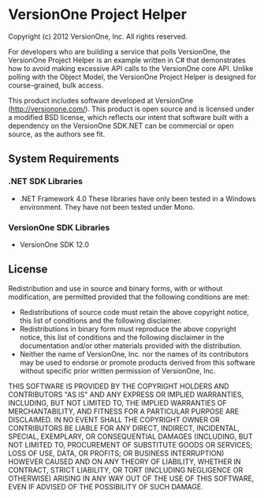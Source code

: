 # VersionOne Project Helper #
Copyright (c) 2012 VersionOne, Inc.
All rights reserved.

For developers who are building a service that polls VersionOne, the 
VersionOne Project Helper is an example written in C# that demonstrates 
how to avoid making excessive API calls to the VersionOne core API. 
Unlike polling with the Object Model, the VersionOne Project Helper is 
designed for course-grained, bulk access.

This product includes software developed at VersionOne 
(http://versionone.com/). This product is open source and is licensed 
under a modified BSD license, which reflects our intent that software 
built with a dependency on the VersionOne SDK.NET can be commercial or 
open source, as the authors see fit.

## System Requirements ##

### .NET SDK Libraries ###
* .NET Framework 4.0
These libraries have only been tested in a Windows environment. They 
have not been tested under Mono.

### VersionOne SDK Libraries ###
* VersionOne SDK 12.0

## License ##
Redistribution and use in source and binary forms, with or without 
modification, are permitted provided that the following conditions are 
met:

* Redistributions of source code must retain the above copyright 
  notice, this list of conditions and the following disclaimer.
* Redistributions in binary form must reproduce the above copyright 
  notice, this list of conditions and the following disclaimer in the 
  documentation and/or other materials provided with the distribution.
* Neither the name of VersionOne, Inc. nor the names of its 
  contributors may be used to endorse or promote products derived from 
  this software without specific prior written permission of 
  VersionOne, Inc.

THIS SOFTWARE IS PROVIDED BY THE COPYRIGHT HOLDERS AND 
CONTRIBUTORS "AS IS" AND ANY EXPRESS OR IMPLIED WARRANTIES, 
INCLUDING, BUT NOT LIMITED TO, THE IMPLIED WARRANTIES OF 
MERCHANTABILITY, AND FITNESS FOR A PARTICULAR PURPOSE ARE 
DISCLAIMED. IN NO EVENT SHALL THE COPYRIGHT OWNER OR CONTRIBUTORS
BE LIABLE FOR ANY DIRECT, INDIRECT, INCIDENTAL, SPECIAL, 
EXEMPLARY, OR CONSEQUENTIAL DAMAGES (INCLUDING, BUT NOT LIMITED 
TO, PROCUREMENT OF SUBSTITUTE GOODS OR SERVICES; LOSS OF USE, 
DATA, OR PROFITS; OR BUSINESS INTERRUPTION) HOWEVER CAUSED AND ON 
ANY THEORY OF LIABILITY, WHETHER IN CONTRACT, STRICT LIABILITY, OR 
TORT (INCLUDING NEGLIGENCE OR OTHERWISE) ARISING IN ANY WAY OUT OF 
THE USE OF THIS SOFTWARE, EVEN IF ADVISED OF THE POSSIBILITY OF 
SUCH DAMAGE.
